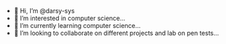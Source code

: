 - 👋 Hi, I’m @darsy-sys
- 👀 I’m interested in computer science...
- 🌱 I’m currently learning computer science...
- 💞️ I’m looking to collaborate on different projects and lab on pen tests...

<!---
darsy-sys/darsy-sys is a ✨ special ✨ repository because its `README.md` (this file) appears on your GitHub profile.
You can click the Preview link to take a look at your changes.
--->
